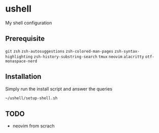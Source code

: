 # ushell
My shell configuration

## Prerequisite
`git`
`zsh`
`zsh-autosuggestions`
`zsh-colored-man-pages`
`zsh-syntax-highlighting`
`zsh-history-substring-search`
`tmux`
`neovim`
`alacritty`
`otf-monaspace-nerd`

## Installation
Simply run the install script and answer the queries
```bash
~/ushell/setup-shell.sh
```

## TODO
- neovim from scrach
